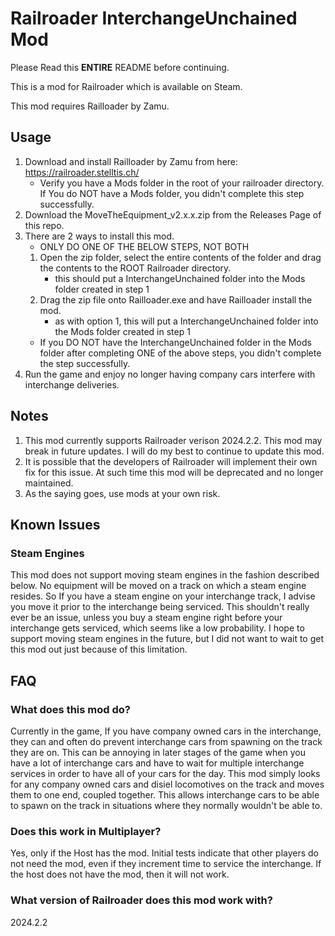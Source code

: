 # Railroader InterchangeUnchained Mod
Please Read this **ENTIRE** README before continuing.

This is a mod for Railroader which is available on Steam.

This mod requires Railloader by Zamu.


## Usage
1. Download and install Railloader by Zamu from here: https://railroader.stelltis.ch/
    * Verify you have a Mods folder in the root of your railroader directory. If You do NOT have a Mods folder, you didn't complete this step successfully.
2. Download the MoveTheEquipment_v2.x.x.zip from the Releases Page of this repo.
3. There are 2 ways to install this mod.
    * ONLY DO ONE OF THE BELOW STEPS, NOT BOTH
    1. Open the zip folder, select the entire contents of the folder and drag the contents to the ROOT Railroader directory.
        * this should put a InterchangeUnchained folder into the Mods folder created in step 1
    2. Drag the zip file onto Railloader.exe and have Railloader install the mod.
        * as with option 1, this will put a InterchangeUnchained folder into the Mods folder created in step 1
    * If you DO NOT have the InterchangeUnchained folder in the Mods folder after completing ONE of the above steps, you didn't complete the step successfully.
3. Run the game and enjoy no longer having company cars interfere with interchange deliveries.

## Notes
1. This mod currently supports Railroader verison 2024.2.2. This mod may break in future updates. I will do my best to continue to update this mod.
2. It is possible that the developers of Railroader will implement their own fix for this issue. At such time this mod will be deprecated and no longer maintained.
3. As the saying goes, use mods at your own risk.

## Known Issues
### Steam Engines
This mod does not support moving steam engines in the fashion described below. No equipment will be moved on a track on which a steam engine resides. So If you have a steam engine on your interchange track, I advise you move it prior to the interchange being serviced. This shouldn't really ever be an issue, unless you buy a steam engine right before your interchange gets serviced, which seems like a low probability. I hope to support moving steam engines in the future, but I did not want to wait to get this mod out just because of this limitation.

## FAQ
### What does this mod do?
Currently in the game, If you have company owned cars in the interchange, they can and often do prevent interchange cars from spawning on the track they are on. This can be annoying in later stages of the game when you have a lot of interchange cars and have to wait for multiple interchange services in order to have all of your cars for the day. This mod simply looks for any company owned cars and disiel locomotives on the track and moves them to one end, coupled together. This allows interchange cars to be able to spawn on the track in situations where they normally wouldn't be able to.

### Does this work in Multiplayer?
Yes, only if the Host has the mod. Initial tests indicate that other players do not need the mod, even if they increment time to service the interchange. If the host does not have the mod, then it will not work.

### What version of Railroader does this mod work with?
2024.2.2
